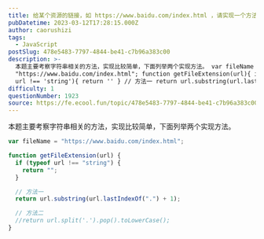 ```yaml
---
title: 给某个资源的链接，如 https://www.baidu.com/index.html ，请实现一个方法，获取该资源的后缀，如 html
pubDatetime: 2023-03-12T17:28:15.000Z
author: caorushizi
tags:
  - JavaScript
postSlug: 478e5483-7797-4844-be41-c7b96a383c00
description: >-
  本题主要考察字符串相关的方法，实现比较简单，下面列举两个实现方法。 var fileName =
  "https://www.baidu.com/index.html"; function getFileExtension(url){ if(typeof
  url !== 'string'){ return '' } // 方法一 return url.substring(url.lastIndexO
difficulty: 1
questionNumber: 1923
source: https://fe.ecool.fun/topic/478e5483-7797-4844-be41-c7b96a383c00
---
```


本题主要考察字符串相关的方法，实现比较简单，下面列举两个实现方法。

```js
var fileName = "https://www.baidu.com/index.html";

function getFileExtension(url) {
  if (typeof url !== "string") {
    return "";
  }

  // 方法一
  return url.substring(url.lastIndexOf(".") + 1);

  // 方法二
  //return url.split('.').pop().toLowerCase();
}
```
